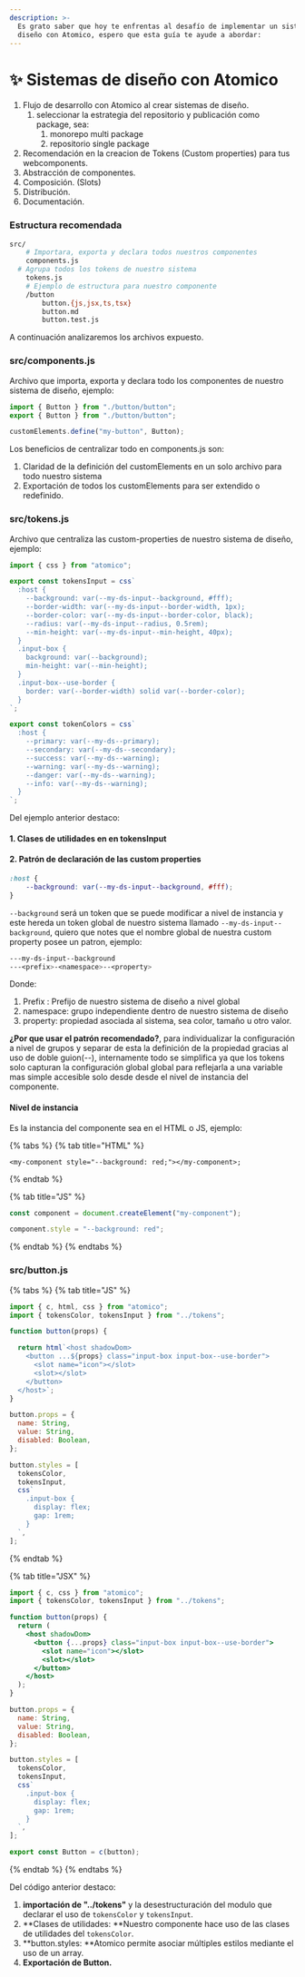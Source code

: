```yaml
---
description: >-
  Es grato saber que hoy te enfrentas al desafío de implementar un sistema de
  diseño con Atomico, espero que esta guía te ayude a abordar:
---
```


# ✨ Sistemas de diseño con Atomico

1. Flujo de desarrollo con Atomico al crear sistemas de diseño.
   1. seleccionar la estrategia del repositorio y publicación como package, sea:
      1. monorepo multi package
      2. repositorio single package
2. Recomendación en la creacion de Tokens (Custom properties) para tus webcomponents.
3. Abstracción de componentes.
4. Composición. (Slots)
5. Distribución.
6. Documentación.

### Estructura recomendada

```bash
src/
	# Importara, exporta y declara todos nuestros componentes
	components.js 
  # Agrupa todos los tokens de nuestro sistema
	tokens.js
	# Ejemplo de estructura para nuestro componente
	/button
		button.{js,jsx,ts,tsx}
		button.md
		button.test.js
```

A continuación analizaremos los archivos expuesto.

### **src/components.js**

Archivo que importa, exporta y declara todo los componentes de nuestro sistema de diseño, ejemplo:

```javascript
import { Button } from "./button/button";
export { Button } from "./button/button";

customElements.define("my-button", Button);
```

Los beneficios de centralizar todo en components.js son:

1. Claridad de la definición del customElements en un solo archivo para todo nuestro sistema
2. Exportación de todos los customElements para ser extendido o redefinido.

### src/tokens.js

Archivo que centraliza las custom-properties de nuestro sistema de diseño, ejemplo:

```javascript
import { css } from "atomico";

export const tokensInput = css`
  :host {
    --background: var(--my-ds-input--background, #fff);
    --border-width: var(--my-ds-input--border-width, 1px);
    --border-color: var(--my-ds-input--border-color, black);
    --radius: var(--my-ds-input--radius, 0.5rem);
    --min-height: var(--my-ds-input--min-height, 40px);
  }
  .input-box {
    background: var(--background);
    min-height: var(--min-height);
  }
  .input-box--use-border {
    border: var(--border-width) solid var(--border-color);
  }
`;

export const tokenColors = css`
  :host {
    --primary: var(--my-ds--primary);
    --secondary: var(--my-ds--secondary);
    --success: var(--my-ds--warning);
    --warning: var(--my-ds--warning);
    --danger: var(--my-ds--warning);
    --info: var(--my-ds--warning);
  }
`;
```

Del ejemplo anterior destaco:

#### 1. Clases de utilidades en en tokensInput

#### 2. Patrón de declaración de las custom properties

```css
:host {
    --background: var(--my-ds-input--background, #fff);
}
```

`--background` será un token que se puede modificar a nivel de instancia y este hereda un token global de nuestro sistema llamado `--my-ds-input--background`, quiero que notes que el nombre global de nuestra custom property posee un patron, ejemplo:

```css
---my-ds-input--background
---<prefix>-<namespace>--<property>
```

Donde:

1. Prefix : Prefijo de nuestro sistema de diseño a nivel global
2. namespace: grupo independiente dentro de nuestro sistema de diseño
3. property: propiedad asociada al sistema, sea color, tamaño u otro valor.

**¿Por que usar el patrón recomendado?**, para individualizar la configuración a nivel de grupos y separar de esta la definición de la propiedad gracias al uso de doble guion(--), internamente todo se simplifica ya que los tokens solo capturan la configuración global global para reflejarla a una variable mas simple accesible solo desde desde el nivel de instancia del componente.

#### Nivel de instancia

Es la instancia del componente sea en el HTML o JS, ejemplo:

{% tabs %}
{% tab title="HTML" %}
```markup
<my-component style="--background: red;"></my-component>;
```
{% endtab %}

{% tab title="JS" %}
```javascript
const component = document.createElement("my-component");

component.style = "--background: red";
```
{% endtab %}
{% endtabs %}

### src/button.js

{% tabs %}
{% tab title="JS" %}
```javascript
import { c, html, css } from "atomico";
import { tokensColor, tokensInput } from "../tokens";

function button(props) {

  return html`<host shadowDom>
    <button ...${props} class="input-box input-box--use-border">
      <slot name="icon"></slot>
      <slot></slot>
    </button>
  </host>`;
}

button.props = {
  name: String,
  value: String,
  disabled: Boolean,
};

button.styles = [
  tokensColor,
  tokensInput,
  css`
    .input-box {
      display: flex;
      gap: 1rem;
    }
  `,
];
```
{% endtab %}

{% tab title="JSX" %}
```jsx
import { c, css } from "atomico";
import { tokensColor, tokensInput } from "../tokens";

function button(props) {
  return (
    <host shadowDom>
      <button {...props} class="input-box input-box--use-border">
        <slot name="icon"></slot>
        <slot></slot>
      </button>
    </host>
  );
}

button.props = {
  name: String,
  value: String,
  disabled: Boolean,
};

button.styles = [
  tokensColor,
  tokensInput,
  css`
    .input-box {
      display: flex;
      gap: 1rem;
    }
  `,
];

export const Button = c(button);
```
{% endtab %}
{% endtabs %}

Del código anterior destaco:

1. **importación de "../tokens"** y la desestructuración del modulo que declarar el uso de `tokensColor` y `tokensInput`.
2. \*\*Clases de utilidades: \*\*Nuestro componente hace uso de las clases de utilidades del `tokensColor`.
3. \*\*button.styles: \*\*Atomico permite asociar múltiples estilos mediante el uso de un array.
4. **Exportación de Button.**
